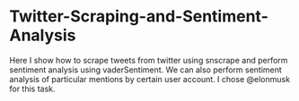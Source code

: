 # Twitter-Scraping-and-Sentiment-Analysis
Here I show how to scrape tweets from twitter using snscrape and perform sentiment analysis using vaderSentiment. We can also perform sentiment analysis of particular mentions by certain user account. I chose @elonmusk for this task.
